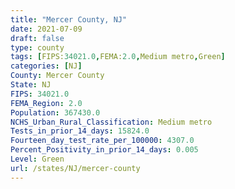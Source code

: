 ```yaml
---
title: "Mercer County, NJ"
date: 2021-07-09
draft: false
type: county
tags: [FIPS:34021.0,FEMA:2.0,Medium metro,Green]
categories: [NJ]
County: Mercer County
State: NJ
FIPS: 34021.0
FEMA_Region: 2.0
Population: 367430.0
NCHS_Urban_Rural_Classification: Medium metro
Tests_in_prior_14_days: 15824.0
Fourteen_day_test_rate_per_100000: 4307.0
Percent_Positivity_in_prior_14_days: 0.005
Level: Green
url: /states/NJ/mercer-county
---
```




